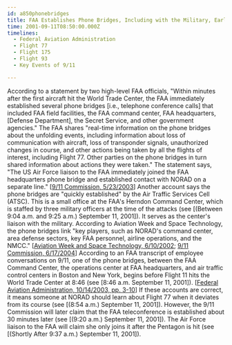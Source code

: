 ```yaml
---
id: a850phonebridges
title: FAA Establishes Phone Bridges, Including with the Military, Earlier than Claimed by 9/11 Commission
time: 2001-09-11T08:50:00.000Z
timelines:
  - Federal Aviation Administration
  - Flight 77
  - Flight 175
  - Flight 93
  - Key Events of 9/11

---
```


According to a statement by two high-level FAA officials, "Within minutes after the first aircraft hit the World Trade Center, the FAA immediately established several phone bridges [i.e., telephone conference calls] that included FAA field facilities, the FAA command center, FAA headquarters, [Defense Department], the Secret Service, and other government agencies." The FAA shares "real-time information on the phone bridges about the unfolding events, including information about loss of communication with aircraft, loss of transponder signals, unauthorized changes in course, and other actions being taken by all the flights of interest, including Flight 77. Other parties on the phone bridges in turn shared information about actions they were taken." The statement says, "The US Air Force liaison to the FAA immediately joined the FAA headquarters phone bridge and established contact with NORAD on a separate line." [[9/11 Commission, 5/23/2003][1]] Another account says the phone bridges are "quickly established" by the Air Traffic Services Cell (ATSC). This is a small office at the FAA's Herndon Command Center, which is staffed by three military officers at the time of the attacks (see [(Between 9:04 a.m. and 9:25 a.m.) September 11, 2001]). It serves as the center's liaison with the military. According to Aviation Week and Space Technology, the phone bridges link "key players, such as NORAD's command center, area defense sectors, key FAA personnel, airline operations, and the NMCC." [[Aviation Week and Space Technology, 6/10/2002][2]; [9/11 Commission, 6/17/2004][3]] According to an FAA transcript of employee conversations on 9/11, one of the phone bridges, between the FAA Command Center, the operations center at FAA headquarters, and air traffic control centers in Boston and New York, begins before Flight 11 hits the World Trade Center at 8:46 (see [8:46 a.m. September 11, 2001]). [[Federal Aviation Administration, 10/14/2003, pp. 3-10][4]] If these accounts are correct, it means someone at NORAD should learn about Flight 77 when it deviates from its course (see [(8:54 a.m.) September 11, 2001]). However, the 9/11 Commission will later claim that the FAA teleconference is established about 30 minutes later (see [(9:20 a.m.) September 11, 2001]). The Air Force liaison to the FAA will claim she only joins it after the Pentagon is hit (see [(Shortly After 9:37 a.m.) September 11, 2001]).

[1]: https://9-11commission.gov/archive/hearing2/9-11Commission_Hearing_2003-05-23.htm
[2]: https://web.archive.org/web/20020913090602/http://www.aviationnow.com/content/publication/awst/20020610/aw52.htm
[3]: https://www.9-11commission.gov/archive/hearing12/9-11Commission_Hearing_2004-06-17.htm
[4]: https://www.scribd.com/document/120053230/HC-ATMO-Usdepartmentoftransportation031014
